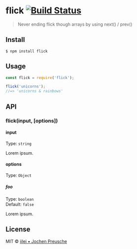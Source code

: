 # flick [![Build Status](https://travis-ci.org/iilei/flick.svg?branch=master)](https://travis-ci.org/iilei/flick)

> Never ending flick though arrays by using next() / prev()


## Install

```
$ npm install flick
```


## Usage

```js
const flick = require('flick');

flick('unicorns');
//=> 'unicorns & rainbows'
```


## API

### flick(input, [options])

#### input

Type: `string`

Lorem ipsum.

#### options

Type: `Object`

##### foo

Type: `boolean`<br>
Default: `false`

Lorem ipsum.


## License

MIT © [iilei • Jochen Preusche](https://github.com/iilei)

